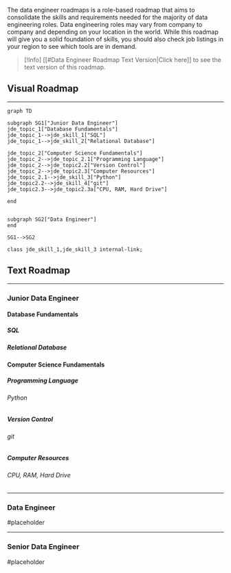 The data engineer roadmaps is a role-based roadmap that aims to consolidate the skills and requirements needed for the majority of data engineering roles. Data engineering roles may vary from company to company and depending on your location in the world. While this roadmap will give you a solid foundation of skills, you should also check job listings in your region to see which tools are in demand.

> [!Info] [[#Data Engineer Roadmap Text Version|Click here]] to see the text version of this roadmap.

## Visual Roadmap
---

```mermaid
graph TD

subgraph SG1["Junior Data Engineer"]
jde_topic_1["Database Fundamentals"]
jde_topic_1-->jde_skill_1["SQL"]
jde_topic_1-->jde_skill_2["Relational Database"]

jde_topic_2["Computer Science Fundamentals"]
jde_topic_2-->jde_topic_2.1["Programming Language"]
jde_topic_2-->jde_topic2.2["Version Control"]
jde_topic_2-->jde_topic2.3["Computer Resources"]
jde_topic_2.1-->jde_skill_3["Python"]
jde_topic2.2-->jde_skill_4["git"]
jde_topic2.3-->jde_topic2.3a["CPU, RAM, Hard Drive"]

end


subgraph SG2["Data Engineer"]
end

SG1-->SG2

class jde_skill_1,jde_skill_3 internal-link;
```

## Text Roadmap

---

### Junior Data Engineer

#### Database Fundamentals

##### SQL

##### Relational Database

#### Computer Science Fundamentals

##### Programming Language

###### Python

##### Version Control

###### git

##### Computer Resources

###### CPU, RAM, Hard Drive

---

### Data Engineer

#placeholder

---

### Senior Data Engineer

#placeholder